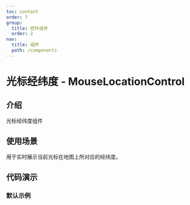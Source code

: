 ```yaml
---
toc: content
order: 7
group:
  title: 控件组件
  order: 2
nav:
  title: 组件
  path: /components
---
```


# 光标经纬度 - MouseLocationControl

## 介绍

光标经纬度组件

## 使用场景

用于实时展示当前光标在地图上所对应的经纬度。

## 代码演示

### 默认示例

<code src="./demos/default.tsx" defaultShowCode></code>

<API></API>
